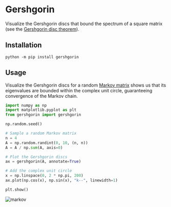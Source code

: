 # Gershgorin
Visualize the Gershgorin discs that bound the spectrum of a square matrix (see the [Gershgorin disc theorem](https://en.wikipedia.org/wiki/Gershgorin_circle_theorem)).

## Installation

```
python -m pip install gershgorin
```

## Usage
Visualize the Gershgorin discs for a random [Markov matrix](https://en.wikipedia.org/wiki/Stochastic_matrix) shows us that its eigenvalues are bounded within the complex unit circle, guaranteeing convergence of the Markov chain.

```python
import numpy as np
import matplotlib.pyplot as plt
from gershgorin import gershgorin

np.random.seed()

# Sample a random Markov matrix
n = 4
A = np.random.randint(0, 10, (n, n))
A = A / np.sum(A, axis=0)

# Plot the Gershgorin discs
ax = gershgorin(A, annotate=True)

# Add the complex unit circle
x = np.linspace(0, 2 * np.pi, 200)
ax.plot(np.cos(x), np.sin(x), "k--", linewidth=1)

plt.show()
```

![markov](https://user-images.githubusercontent.com/29757116/157113695-117246b1-5f82-46db-90a7-536850769a4d.png)
